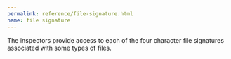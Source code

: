 ```yaml
---
permalink: reference/file-signature.html
name: file signature
---
```


The <file signature> inspectors provide access to each of the four character file signatures associated with some types of files.